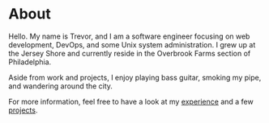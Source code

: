# About

Hello. My name is Trevor, and I am a software engineer focusing on web
development, DevOps, and some Unix system administration. I grew up at the
Jersey Shore and currently reside in the Overbrook Farms section of Philadelphia.

Aside from work and projects, I enjoy playing bass guitar, smoking my
pipe, and wandering around the city.

For more information, feel free to have a look at my
[experience](/about/experience) and a few [projects](/projects).
